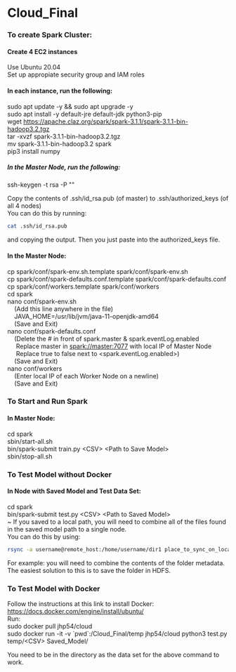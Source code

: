 # Cloud_Final

### To create Spark Cluster:
#### Create 4 EC2 instances  
Use Ubuntu 20.04  
Set up appropiate security group and IAM roles  

#### In each instance, run the following:
sudo apt update -y && sudo apt upgrade -y  
sudo apt install -y default-jre default-jdk python3-pip  
wget https://apache.claz.org/spark/spark-3.1.1/spark-3.1.1-bin-hadoop3.2.tgz  
tar -xvzf spark-3.1.1-bin-hadoop3.2.tgz  
mv spark-3.1.1-bin-hadoop3.2 spark  
pip3 install numpy  

##### In the Master Node, run the following:
ssh-keygen -t rsa -P ""

Copy the contents of .ssh/id_rsa.pub (of master) to .ssh/authorized_keys (of all 4 nodes)  
You can do this by running:  
```bash
cat .ssh/id_rsa.pub
```  
and copying the output. Then you just paste into the authorized_keys file.  

#### In the Master Node:
cp spark/conf/spark-env.sh.template spark/conf/spark-env.sh  
cp spark/conf/spark-defaults.conf.template spark/conf/spark-defaults.conf  
cp spark/conf/workers.template spark/conf/workers  
cd spark  
nano conf/spark-env.sh  
&nbsp;&nbsp;&nbsp;&nbsp;(Add this line anywhere in the file)  
&nbsp;&nbsp;&nbsp;&nbsp;JAVA_HOME=/usr/lib/jvm/java-11-openjdk-amd64  
&nbsp;&nbsp;&nbsp;&nbsp;(Save and Exit)  
nano conf/spark-defaults.conf  
&nbsp;&nbsp;&nbsp;&nbsp;(Delete the # in front of spark.master & spark.eventLog.enabled  
&nbsp;&nbsp;&nbsp;&nbsp;&nbsp;Replace master in <spark://master:7077> with local IP of Master Node  
&nbsp;&nbsp;&nbsp;&nbsp;&nbsp;Replace true to false next to <spark.eventLog.enabled>)  
&nbsp;&nbsp;&nbsp;&nbsp;(Save and Exit)  
nano conf/workers  
&nbsp;&nbsp;&nbsp;&nbsp;(Enter local IP of each Worker Node on a newline)  
&nbsp;&nbsp;&nbsp;&nbsp;(Save and Exit)  

### To Start and Run Spark
#### In Master Node:
cd spark  
sbin/start-all.sh  
bin/spark-submit train.py \<CSV\> \<Path to Save Model\>  
sbin/stop-all.sh  

### To Test Model without Docker
#### In Node with Saved Model and Test Data Set:
cd spark  
bin/spark-submit test.py \<CSV\> \<Path to Saved Model\>  
~ If you saved to a local path, you will need to combine all of the files found in the saved model path to a single node.  
You can do this by using:  
```bash
rsync -a username@remote_host:/home/username/dir1 place_to_sync_on_local_machine
```  
For example: you will need to combine the contents of the folder metadata.  
The easiest solution to this is to save the folder in HDFS.  
### To Test Model with Docker
Follow the instructions at this link to install Docker: https://docs.docker.com/engine/install/ubuntu/  
Run:  
sudo docker pull jhp54/cloud  
sudo docker run -it -v \`pwd\`:/Cloud_Final/temp jhp54/cloud python3 test.py temp/\<CSV\> Saved_Model/  
  
You need to be in the directory as the data set for the above command to work.
